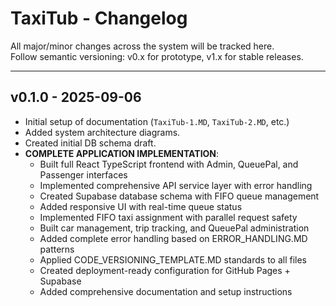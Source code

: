# TaxiTub - Changelog

All major/minor changes across the system will be tracked here.  
Follow semantic versioning: v0.x for prototype, v1.x for stable releases.

---

## v0.1.0 - 2025-09-06
- Initial setup of documentation (`TaxiTub-1.MD`, `TaxiTub-2.MD`, etc.)
- Added system architecture diagrams.
- Created initial DB schema draft.
- **COMPLETE APPLICATION IMPLEMENTATION**:
  - Built full React TypeScript frontend with Admin, QueuePal, and Passenger interfaces
  - Implemented comprehensive API service layer with error handling
  - Created Supabase database schema with FIFO queue management
  - Added responsive UI with real-time queue status
  - Implemented FIFO taxi assignment with parallel request safety
  - Built car management, trip tracking, and QueuePal administration
  - Added complete error handling based on ERROR_HANDLING.MD patterns
  - Applied CODE_VERSIONING_TEMPLATE.MD standards to all files
  - Created deployment-ready configuration for GitHub Pages + Supabase
  - Added comprehensive documentation and setup instructions
